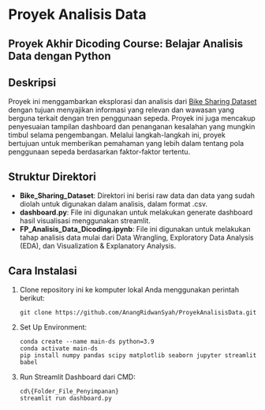 # Proyek Analisis Data

## Proyek Akhir Dicoding Course: Belajar Analisis Data dengan Python

## Deskripsi
Proyek ini menggambarkan eksplorasi dan analisis dari [Bike Sharing Dataset](https://drive.google.com/file/d/1RaBmV6Q6FYWU4HWZs80Suqd7KQC34diQ/view) dengan tujuan menyajikan informasi yang relevan dan wawasan yang berguna terkait dengan tren penggunaan sepeda. Proyek ini juga mencakup penyesuaian tampilan dashboard dan penanganan kesalahan yang mungkin timbul selama pengembangan. Melalui langkah-langkah ini, proyek bertujuan untuk memberikan pemahaman yang lebih dalam tentang pola penggunaan sepeda berdasarkan faktor-faktor tertentu.

## Struktur Direktori 
- **Bike_Sharing_Dataset**: Direktori ini berisi raw data dan data yang sudah diolah untuk digunakan dalam analisis, dalam format .csv.
- **dashboard.py**: File ini digunakan untuk melakukan generate dashboard hasil visualisasi menggunakan streamlit.
- **FP_Analisis_Data_Dicoding.ipynb**: File ini digunakan untuk melakukan tahap analisis data mulai dari Data Wrangling, Exploratory Data Analysis (EDA), dan Visualization & Explanatory Analysis.

## Cara Instalasi

1. Clone repository ini ke komputer lokal Anda menggunakan perintah berikut:

   ```shell
   git clone https://github.com/AnangRidwanSyah/ProyekAnalisisData.git
   ```
2. Set Up Environment:
   ```shell
   conda create --name main-ds python=3.9
   conda activate main-ds
   pip install numpy pandas scipy matplotlib seaborn jupyter streamlit babel
   ```
3. Run Streamlit Dashboard dari CMD:
   ```shell
   cd\{Folder_File_Penyimpanan}
   streamlit run dashboard.py
   ```



